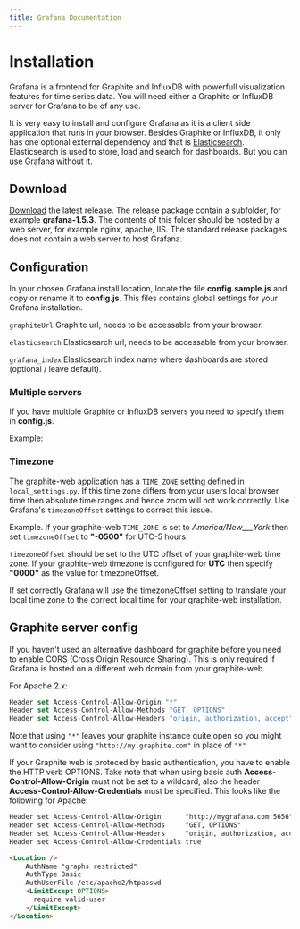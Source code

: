 ```yaml
---
title: Grafana Documentation
---
```


# Installation

Grafana is a frontend for Graphite and InfluxDB with powerfull visualization features for time series data.
You will need either a Graphite or InfluxDB server for Grafana to be of any use.

It is very easy to install and configure Grafana as it is a client side application that runs in your browser.
Besides Graphite or InfluxDB, it only has one optional external dependency and that is [Elasticsearch](http://www.elasticsearch.org/).
Elasticsearch is used to store, load and search for dashboards. But you can use Grafana without it.

## Download

[Download](/download) the latest release. The release package contain a subfolder, for example **grafana-1.5.3**. The
contents of this folder should be hosted by a web server, for example nginx, apache, IIS. The standard release
packages does not contain a web server to host Grafana.

## Configuration
In your chosen Grafana install location, locate the file **config.sample.js** and copy or rename it to **config.js**.
This files contains global settings for your Grafana installation.

`graphiteUrl`			Graphite url, needs to be accessable from your browser.

`elasticsearch`  	Elasticsearch url, needs to be accessable from your browser.

`grafana_index`		Elasticsearch index name where dashboards are stored (optional / leave default).

### Multiple servers
If you have multiple Graphite or InfluxDB servers you need to specify them in **config.js**.

Example:

### Timezone
The graphite-web application has a `TIME_ZONE` setting defined in `local_settings.py`. If this time zone differs from
your users local browser time then absolute time ranges and hence zoom will not work correctly. Use Grafana's
`timezoneOffset` settings to correct this issue.

Example. If your graphite-web `TIME_ZONE` is set to _America/New___York_ then set `timezoneOffset` to **"-0500"**
for UTC-5 hours.

`timezoneOffset` should be set to the UTC offset of your graphite-web time zone. If your
graphite-web timezone is configured for **UTC** then specify **"0000"** as the value for timezoneOffset.

If set correctly Grafana will use the timezoneOffset setting to translate your local time zone to the correct local
time for your graphite-web installation.

## Graphite server config
If you haven't used an alternative dashboard for graphite before you need to enable CORS (Cross Origin Resource Sharing).
This is only required if Grafana is hosted on a different web domain from your graphite-web.

For Apache 2.x:

```javascript
Header set Access-Control-Allow-Origin "*"
Header set Access-Control-Allow-Methods "GET, OPTIONS"
Header set Access-Control-Allow-Headers "origin, authorization, accept"
```

Note that using `"*"` leaves your graphite instance quite open so you might want to consider
using `"http://my.graphite.com"` in place of `"*"`

If your Graphite web is proteced by basic authentication, you have to enable the HTTP verb OPTIONS. Take note that
when using basic auth **Access-Control-Allow-Origin** must not be set to a wildcard, also the header
**Access-Control-Allow-Credentials** must be specified. This looks like the following for Apache:

```html
Header set Access-Control-Allow-Origin 		"http://mygrafana.com:5656"
Header set Access-Control-Allow-Methods 	"GET, OPTIONS"
Header set Access-Control-Allow-Headers 	"origin, authorization, accept"
Header set Access-Control-Allow-Credentials true

<Location />
    AuthName "graphs restricted"
    AuthType Basic
    AuthUserFile /etc/apache2/htpasswd
    <LimitExcept OPTIONS>
      require valid-user
    </LimitExcept>
</Location>
```
